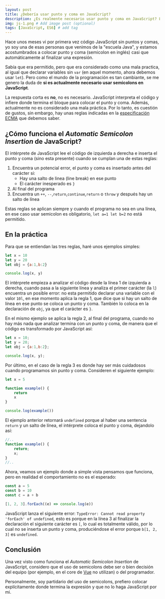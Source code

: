 ```yaml
---
layout: post
title: ¿Debería usar punto y coma en JavaScript?
description: ¿Es realmente necesario usar punto y coma en JavaScript? La respuesta corta es no, pero hay unas reglas que tenemos que saber.
img: js-1.png # Add image post (optional)
tags: [JavaScript, ES6] # add tag
---
```

Hace unos meses vi por primera vez código JavaScript sin puntos y comas, yo soy una de esas personas que venimos de la "escuela Java", y estamos acostumbrados a colocar punto y coma (semicolon en inglés) casi que automáticamente al finalizar una expresión. 

Sabía que era permitido, pero que era considerado como una mala practica, al igual que declarar variables sin `var` (en aquel momento, ahora debemos usar `let`). Pero como el mundo de la programación es tan cambiante, se me genero la duda de **si es actualmente necesario usar semicolons en JavaScript**.

La respuesta corta es **no**, no es necesario. JavaScript interpreta el código y infiere donde termina el bloque para colocar el punto y coma. Además, actualmente no es considerado una mala práctica. Por lo tanto, es cuestión de gustos, sin embargo, hay unas reglas indicadas en la [especificación ECMA](http://www.ecma-international.org/ecma-262/7.0/) que debemos saber.

## ¿Cómo funciona el *Automatic Semicolon Insertion* de JavaScript?

El intérprete de JavaScript lee el código de izquierda a derecha e inserta el punto y coma (sino esta presente) cuando se cumplan una de estas reglas:

1. Encuentra un potencial error, el punto y coma es insertado antes del carácter si:
    + Hay una salto de linea (line break) en ese punto
    + El carácter inesperado es `}`
2. Al final del programa
3. Encuentra un `++`, `--`,`return`,`continue`,`return` o `throw` y después hay un salto de línea

Estas reglas se aplican siempre y cuando el programa no sea en una línea, en ese caso usar semicolon es obligatorio, `let a=1 let b=2` no está permitido.

## En la práctica

Para que se entiendan las tres reglas, haré unos ejemplos simples:

```javascript
let x = 10
let y = 20
let obj = {a:1,b:2}

console.log(x, y)
```

El intérprete empieza a analizar el código desde la línea 1 de izquierda a derecha, cuando pasa a la siguiente línea y analiza el primer carácter (la `l`) encuentra un posible error: no esta permitido declarar una variable con el valor `10l`, en ese momento aplica la regla 1, que dice que si hay un salto de línea en ese punto se coloca un punto y coma. También lo coloca en la declaración de `obj`, ya que el carácter es `}`.

En el mismo ejemplo se aplica la regla 2, al final del programa, cuando no hay más nada que analizar termina con un punto y coma, de manera que el código es transformado por JavaScript así:

```javascript
let x = 10;
let y = 20;
let obj = {a:1,b:2};

console.log(x, y);
```

Por último, en el caso de la regla 3 es donde hay ser más cuidadosos cuando programamos sin punto y coma. Consideren el siguiente ejemplo:

```javascript
let x = 5

function example() {
    return
    x
}

console.log(example())
```

El ejemplo anterior retornará `undefined` porque al haber una sentencia `return` y un salto de línea, el intérprete coloca el punto y coma, dejandolo así:

```javascript
//..
function example() {
    return;
    x;
}
//..
```

Ahora, veamos un ejemplo donde a simple vista pensamos que funciona, pero en realidad el comportamiento no es el esperado:

```javascript
const a = 5
const b = 10
const c = a + b

[1, 2, 3].forEach((e) => console.log(e))
```

JavaScript lanza el siguiente error: `TypeError: Cannot read property 'forEach' of undefined`, esto es porque en la línea 3 al finalizar la declaración el siguiente carácter es `[`, lo cual es totalmente válido, por lo cual no se inserta un punto y coma, produciéndose el error porque `b[1, 2, 3]` es `undefined`.

## Conclusión

Una vez visto como funciona el *Automatic Semicolon Insertion* de JavaScript, considero que el uso de semicolons debe ser o bien decisión del equipo (por ejemplo, en el core de [Vue](https://github.com/vuejs/vue/blob/dev/src/core/util/lang.js) no utilizan) o del programador. 

Personalmente, soy partidario del uso de semicolons, prefiero colocar explícitamente donde termina la expresión y que no lo haga JavaScript por mi.
